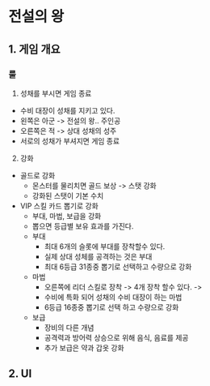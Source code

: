 #  전설의 왕
## 1. 게임 개요
### 룰
1) 성채를 부시면 게임 종료
  - 수비 대장이 성채를 지키고 있다.
  - 왼쪽은 아군 -> 전설의 왕.. 주인공
  - 오른쪽은 적 -> 상대 성채의 성주
  - 서로의 성채가 부셔지면 게임 종료
2) 강화
  - 골드로 강화
    - 몬스터를 물리치면 골드 보상 -> 스탯 강화
    - 강화된 스탯이 기본 수치 
  - VIP 스킬 카드 뽑기로 강화
    - 부대, 마법, 보급을 강화
    - 뽑으면 등급별 보유 효과를 가진다.     
    - 부대 
      - 최대 6개의 슬롯에 부대를 장착할수 있다.
      - 실제 상대 성체를 공격하는 것은 부대
      - 최대 6등급 31종중 뽑기로 선택하고 수량으로 강화
    - 마법
      - 오른쪽에 리더 스킬로 장착 -> 4개 장착 할수 있다. -> 
      - 수비에 특화 되어 성채의 수비 대장이 하는 마법
      - 6등급 16종중 뽑기로 선택 하고 수량으로 강화 
    - 보급
      - 장비의 다른 개념 
      - 공격력과 방어력 상승으로 위해 음식, 음료를 제공
      - 추가 보급은 약과 갑옷 강화  

## 2. UI



